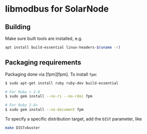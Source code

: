 # libmodbus for SolarNode

## Building

Make sure built tools are installed, e.g.

```sh
apt install build-essential linux-headers-$(uname -r)
```

## Packaging requirements

Packaging done via [fpm][fpm]. To install `fpm`:

```sh
$ sudo apt-get install ruby ruby-dev build-essential

# For Ruby < 2.6
$ sudo gem install --no-ri --no-rdoc fpm

# For Ruby 2.6+
$ sudo gem install --no-document fpm
```

To specify a specific distribution target, add the `DIST` parameter, like

```sh
make DIST=buster
```
